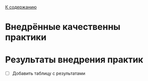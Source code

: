 [К содержанию](DocPage.md)

# Внедрённые качественны практики


# Результаты внедрения практик

 - [ ] Добавить таблицу с результатами